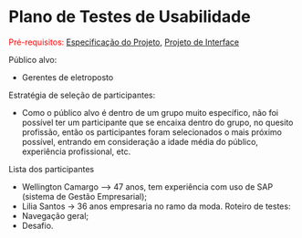 # Plano de Testes de Usabilidade

<span style="color:red">Pré-requisitos: <a href="2-Especificação do Projeto.md"> Especificação do Projeto</a></span>, <a href="3-Projeto de Interface.md"> Projeto de Interface</a>

Público alvo: 
 - Gerentes de eletroposto 

Estratégia de seleção de participantes: 
- Como o público alvo é dentro de um grupo muito específico, não foi possível ter um participante que se encaixa dentro do grupo, no quesito profissão, então os participantes foram selecionados o mais próximo possível, entrando em consideração a idade média do público, experiência profissional, etc. 

Lista dos participantes 
- Wellington Camargo –> 47 anos, tem experiência com uso de SAP (sistema de Gestão Empresarial);
- Lilia Santos -> 36 anos empresaria no ramo da moda.
Roteiro de testes:
- Navegação geral; 
- Desafio.


